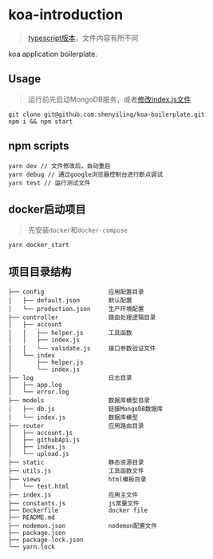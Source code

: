 # koa-introduction
> [typescript版本](https://github.com/shenyiling/typescript-node-boilerplate)，文件内容有所不同

koa application boilerplate.

## Usage
>运行前先启动MongoDB服务，或者[修改index.js文件](https://github.com/shenyiling/koa-boilerplate/blob/master/start-ignore-db.md)
```
git clone git@github.com:shenyiling/koa-boilerplate.git
npm i && npm start
```

## npm scripts
```Shell
yarn dev // 文件修改后，自动重启
yarn debug // 通过google浏览器控制台进行断点调试
yarn test // 运行测试文件
```

## docker启动项目
>先安装`docker`和`docker-compose`
```
yarn docker_start
````

## 项目目录结构
```
├── config                  应用配置目录
│   ├── default.json        默认配置
│   └── production.json     生产环境配置
├── controller              路由处理逻辑目录
│   ├── account             
│   │   ├── helper.js       工具函数
│   │   ├── index.js
│   │   └── validate.js     接口参数验证文件
│   └── index               
│       ├── helper.js
│       └── index.js
├── log                     日志目录
│   ├── app.log
│   └── error.log
├── models                  数据库模型目录
│   ├── db.js               链接MongoDB数据库
│   └── index.js            数据库模型
├── router                  应用路由目录
│   ├── account.js
│   ├── githubApi.js
│   ├── index.js
│   └── upload.js
├── static                  静态资源目录  
├── utils.js                工具函数文件
├── views                   html模板目录
│   └── test.html
├── index.js                应用主文件
├── constants.js            js常量文件
├── Dockerfile              docker file
├── README.md
├── nodemon.json            nodemon配置文件
├── package.json
├── package-lock.json
└── yarn.lock
```
